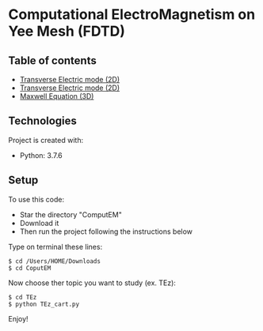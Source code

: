 # Computational ElectroMagnetism on Yee Mesh (FDTD)

## Table of contents
* [Transverse Electric mode (2D)](#TEz)
* [Transverse Electric mode (2D)](#TMz)
* [Maxwell Equation (3D)](#maxwell)

## Technologies
Project is created with:
* Python: 3.7.6
	
## Setup
To use this code:
* Star the directory "ComputEM" 
* Download it
* Then run the project following the instructions below

Type on terminal these lines:

```
$ cd /Users/HOME/Downloads
$ cd CoputEM
```

Now choose ther topic you want to study (ex. TEz):

```
$ cd TEz
$ python TEz_cart.py
```

Enjoy!
